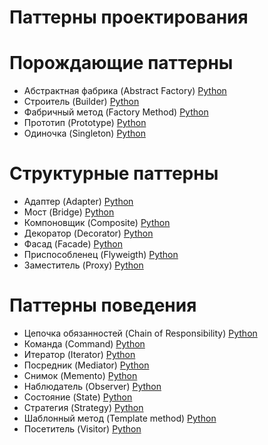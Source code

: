 Паттерны проектирования
=======================

Порождающие паттерны
====================

* Абстрактная фабрика (Abstract Factory) [Python](Creational%20Design%20Patterns/abstract_factory.py)
* Строитель (Builder) [Python](Creational%20Design%20Patterns/builder.py)
* Фабричный метод (Factory Method) [Python](Creational%20Design%20Patterns/factory_method.py)
* Прототип (Prototype) [Python](Creational%20Design%20Patterns/prototype.py)
* Одиночка (Singleton) [Python](Creational%20Design%20Patterns/singleton.py)


Структурные паттерны
====================

* Адаптер (Adapter) [Python](Structural%20Design%20Patterns/adapter.py)
* Мост (Bridge) [Python](Structural%20Design%20Patterns/bridge.py)
* Компоновщик (Composite) [Python](Structural%20Design%20Patterns/composite.py)
* Декоратор (Decorator) [Python](Structural%20Design%20Patterns/decorator.py)
* Фасад (Facade) [Python](Structural%20Design%20Patterns/facade.py)
* Приспособленец (Flyweigth) [Python](Structural%20Design%20Patterns/flyweight.py)
* Заместитель (Proxy) [Python](Structural%20Design%20Patterns/proxy.py)


Паттерны поведения
==================

* Цепочка обязанностей (Chain of Responsibility) [Python](Behavioral%20Design%20Patterns/chain_of_responsibility.py)
* Команда (Command) [Python](Behavioral%20Design%20Patterns/command.py)
* Итератор (Iterator) [Python](Behavioral%20Design%20Patterns/iterator.py)
* Посредник (Mediator) [Python](Behavioral%20Design%20Patterns/mediator.py)
* Снимок (Memento) [Python](Behavioral%20Design%20Patterns/memento.py)
* Наблюдатель (Observer) [Python](Behavioral%20Design%20Patterns/observer.py)
* Состояние (State) [Python](Behavioral%20Design%20Patterns/state.py)
* Стратегия (Strategy) [Python](Behavioral%20Design%20Patterns/strategy.py)
* Шаблонный метод (Template method) [Python](Behavioral%20Design%20Patterns/template_method.py)
* Посетитель (Visitor) [Python](Behavioral%20Design%20Patterns/visitor.py)
